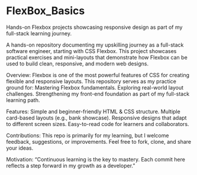 # FlexBox_Basics
Hands-on Flexbox projects showcasing responsive design as part of my full-stack learning journey.



A hands-on repository documenting my upskilling journey as a full-stack software engineer, starting with CSS Flexbox. This project showcases practical exercises and mini-layouts that demonstrate how Flexbox can be used to build clean, responsive, and modern web designs.



Overview: Flexbox is one of the most powerful features of CSS for creating flexible and responsive layouts. This repository serves as my practice ground for:
Mastering Flexbox fundamentals.
Exploring real-world layout challenges.
Strengthening my front-end foundation as part of my full-stack learning path.




Features:
Simple and beginner-friendly HTML & CSS structure.
Multiple card-based layouts (e.g., bank showcase).
Responsive designs that adapt to different screen sizes.
Easy-to-read code for learners and collaborators.


Contributions:
This repo is primarily for my learning, but I welcome feedback, suggestions, or improvements. Feel free to fork, clone, and share your ideas.


Motivation:
“Continuous learning is the key to mastery. Each commit here reflects a step forward in my growth as a developer.”

